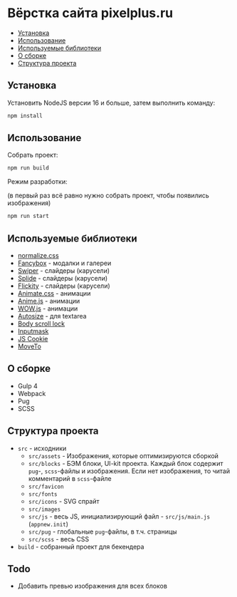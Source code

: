 # Вёрстка сайта pixelplus.ru

* [Установка](#установка)
* [Использование](#использование)
* [Используемые библиотеки](#используемые-библиотеки)
* [О сборке](#о-сборке)
* [Структура проекта](#структура-проекта)

## Установка

Установить NodeJS версии 16 и больше, затем выполнить команду:

```bash
npm install
```

## Использование

Собрать проект:

```bash
npm run build
```

Режим разработки:

(в первый раз всё равно нужно собрать проект, чтобы появились изображения)

```bash
npm run start
```

## Используемые библиотеки

* [normalize.css](https://necolas.github.io/normalize.css/)
* [Fancybox](https://fancyapps.com/fancybox/) - модалки и галереи
* [Swiper](https://swiperjs.com/swiper-api) - слайдеры (карусели)
* [Splide](https://splidejs.com/) - слайдеры (карусели)
* [Flickity](https://flickity.metafizzy.co/) - слайдеры (карусели)
* [Animate.css](https://animate.style/) - анимации
* [Anime.js](https://animejs.com/) - анимации
* [WOW.js](https://wowjs.uk/) - анимации
* [Autosize](https://www.jacklmoore.com/autosize/) - для textarea
* [Body scroll lock](https://github.com/willmcpo/body-scroll-lock)
* [Inputmask](https://github.com/RobinHerbots/Inputmask)
* [JS Cookie](https://github.com/js-cookie/js-cookie)
* [MoveTo](https://www.npmjs.com/package/moveto)

## О сборке

* Gulp 4
* Webpack
* Pug
* SCSS

## Структура проекта

* `src` - исходники
  * `src/assets` - Изображения, которые оптимизируются сборкой
  * `src/blocks` - БЭМ блоки, UI-kit проекта.
                   Каждый блок содержит `pug`-, `scss`-файлы и изображения.
                   Если нет изображения, то читай комментарий в `scss`-файле
  * `src/favicon`
  * `src/fonts`
  * `src/icons` - SVG спрайт
  * `src/images`
  * `src/js` - весь JS, инициализирующий файл - `src/js/main.js` (`appnew.init`)
  * `src/pug` - глобальные `pug`-файлы, в т.ч. страницы
  * `src/scss` - весь CSS
* `build` - собранный проект для бекендера

## Todo

* Добавить превью изображения для всех блоков
